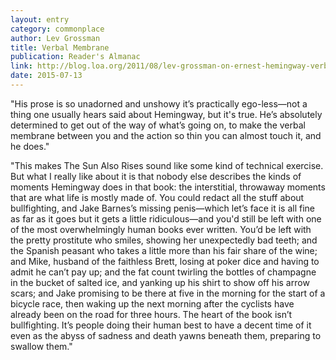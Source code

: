 ```yaml
---
layout: entry
category: commonplace
author: Lev Grossman
title: Verbal Membrane
publication: Reader's Almanac
link: http://blog.loa.org/2011/08/lev-grossman-on-ernest-hemingway-verbal.html
date: 2015-07-13
---
```


"His prose is so unadorned and unshowy it’s practically ego-less—not a thing one usually hears said about Hemingway, but it's true. He’s absolutely determined to get out of the way of what’s going on, to make the verbal membrane between you and the action so thin you can almost touch it, and he does."
 
"This makes The Sun Also Rises sound like some kind of technical exercise. But what I really like about it is that nobody else describes the kinds of moments Hemingway does in that book: the interstitial, throwaway moments that are what life is mostly made of. You could redact all the stuff about bullfighting, and Jake Barnes’s missing penis—which let’s face it is all fine as far as it goes but it gets a little ridiculous—and you'd still be left with one of the most overwhelmingly human books ever written. You’d be left with the pretty prostitute who smiles, showing her unexpectedly bad teeth; and the Spanish peasant who takes a little more than his fair share of the wine; and Mike, husband of the faithless Brett, losing at poker dice and having to admit he can’t pay up; and the fat count twirling the bottles of champagne in the bucket of salted ice, and yanking up his shirt to show off his arrow scars; and Jake promising to be there at five in the morning for the start of a bicycle race, then waking up the next morning after the cyclists have already been on the road for three hours. The heart of the book isn’t bullfighting. It’s people doing their human best to have a decent time of it even as the abyss of sadness and death yawns beneath them, preparing to swallow them."

